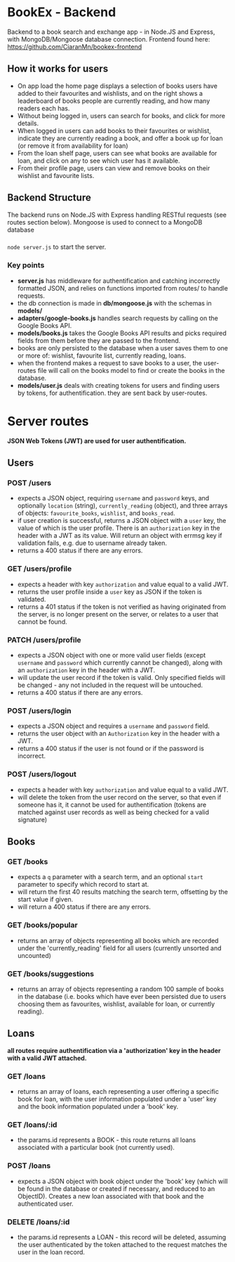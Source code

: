 # BookEx - Backend
Backend to a book search and exchange app - in Node.JS and Express, with MongoDB/Mongoose database connection.
Frontend found here: https://github.com/CiaranMn/bookex-frontend

## How it works for users
- On app load the home page displays a selection of books users have added to their favourites and wishlists, and on the right shows a leaderboard of books people are currently reading, and how many readers each has.
- Without being logged in, users can search for books, and click for more details.
- When logged in users can add books to their favourites or wishlist, indicate they are currently reading a book, and offer a book up for loan (or remove it from availability for loan)
- From the loan shelf page, users can see what books are available for loan, and click on any to see which user has it available.
- From their profile page, users can view and remove books on their wishlist and favourite lists.

## Backend Structure
The backend runs on Node.JS with Express handling RESTful requests (see routes section below). Mongoose is used to connect to a MongoDB database
###
`node server.js` to start the server.

### Key points
- **server.js** has middleware for authentification and catching incorrectly formatted JSON, and relies on functions imported from routes/ to handle requests.
- the db connection is made in **db/mongoose.js** with the schemas in **models/**
- **adapters/google-books.js** handles search requests by calling on the Google Books API.
- **models/books.js** takes the Google Books API results and picks required fields from them before they are passed to the frontend.
- books are only persisted to the database when a user saves them to one or more of: wishlist, favourite list, currently reading, loans.
- when the frontend makes a request to save books to a user, the user-routes file will call on the books model to find or create the books in the database.
- **models/user.js** deals with creating tokens for users and finding users by tokens, for authentification. they are sent back by user-routes.

# Server routes

**JSON Web Tokens (JWT) are used for user authentification.**
##
## Users

### POST /users
- expects a JSON object, requiring `username` and `password` keys, and optionally `location` (string), `currently_reading` (object), and three arrays of objects: `favourite_books`, `wishlist`, and `books_read`.
- if user creation is successful, returns a JSON object with a `user` key, the value of which is the user profile. There is an `authorization` key in the header with a JWT as its value. Will return an object with errmsg key if validation fails, e.g. due to username already taken.
- returns a 400 status if there are any errors. 

### GET /users/profile
- expects a header with key `authorization` and value equal to a valid JWT.
- returns the user profile inside a `user` key as JSON if the token is validated.
- returns a 401 status if the token is not verified as having originated from the server, is no longer present on the server, or relates to a user that cannot be found.

### PATCH /users/profile
- expects a JSON object with one or more valid user fields (except `username` and `password` which currently cannot be changed), along with an `authorization` key in the header with a JWT.
- will update the user record if the token is valid. Only specified fields will be changed - any not included in the request will be untouched.
- returns a 400 status if there are any errors.

### POST /users/login
- expects a JSON object and requires a `username` and `password` field.
- returns the user object with an `Authorization` key in the header with a JWT.
- returns a 400 status if the user is not found or if the password is incorrect.

### POST /users/logout
- expects a header with key `authorization` and value equal to a valid JWT.
- will delete the token from the user record on the server, so that even if someone has it, it cannot be used for authentification (tokens are matched against user records as well as being checked for a valid signature)

##
## Books

### GET /books
- expects a `q` parameter with a search term, and an optional `start` parameter to specify which record to start at.
- will return the first 40 results matching the search term, offsetting by the start value if given.
- will return a 400 status if there are any errors.

### GET /books/popular
- returns an array of objects representing all books which are recorded under the 'currently_reading' field for all users (currently unsorted and uncounted)

### GET /books/suggestions
- returns an array of objects representing a random 100 sample of books in the database (i.e. books which have ever been persisted due to users choosing them as favourites, wishlist, available for loan, or currently reading).

##
## Loans

**all routes require authentification via a 'authorization' key in the header with a valid JWT attached.**

### GET /loans
- returns an array of loans, each representing a user offering a specific book for loan, with the user information populated under a 'user' key and the book information populated under a 'book' key.

### GET /loans/:id
- the params.id represents a BOOK - this route returns all loans associated with a particular book (not currently used).

### POST /loans
- expects a JSON object with book object under the 'book' key (which will be found in the database or created if necessary, and reduced to an ObjectID). Creates a new loan associated with that book and the authenticated user.

### DELETE /loans/:id
- the params.id represents a LOAN - this record will be deleted, assuming the user authenticated by the token attached to the request matches the user in the loan record.
